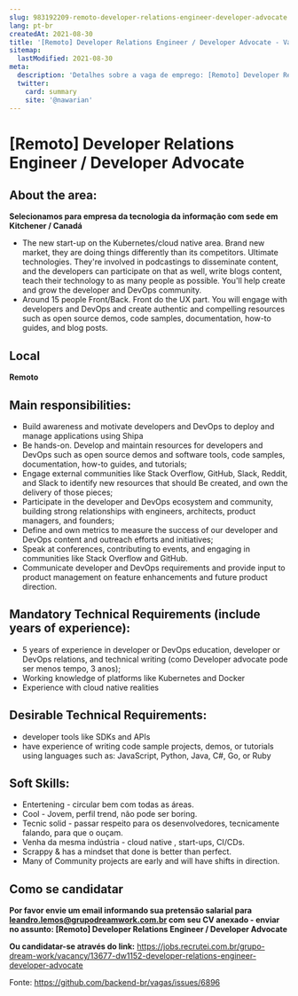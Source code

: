```yaml
---
slug: 983192209-remoto-developer-relations-engineer-developer-advocate
lang: pt-br
createdAt: 2021-08-30
title: '[Remoto] Developer Relations Engineer / Developer Advocate - Vaga de Emprego'
sitemap:
  lastModified: 2021-08-30
meta:
  description: 'Detalhes sobre a vaga de emprego: [Remoto] Developer Relations Engineer / Developer Advocate'
  twitter:
    card: summary
    site: '@nawarian'
---
```


# [Remoto] Developer Relations Engineer / Developer Advocate

## About the area:

**Selecionamos para empresa da tecnologia da informação com sede em Kitchener / Canadá**

- The new start-up on the Kubernetes/cloud native area. Brand new market, they are doing things differently than its competitors. Ultimate technologies. They're involved in podcastings to disseminate content, and the developers can participate on that as well, write blogs content, teach their technology to as many people as possible. You'll help create and grow the developer and DevOps community. 
- Around 15 people Front/Back. Front do the UX part. You will engage with developers and DevOps and create authentic and compelling resources such as open source demos, code samples, documentation, how-to guides, and blog posts.

## Local
**Remoto**

## Main responsibilities:

- Build awareness and motivate developers and DevOps to deploy and manage applications using Shipa
- Be hands-on. Develop and maintain resources for developers and DevOps such as open source demos and software tools, code samples, documentation, how-to guides, and tutorials;
- Engage external communities like Stack Overflow, GitHub, Slack, Reddit, and Slack to identify new resources that should Be created, and own the delivery of those pieces;
- Participate in the developer and DevOps ecosystem and community, building strong relationships with engineers, architects, product managers, and founders;
- Define and own metrics to measure the success of our developer and DevOps content and outreach efforts and initiatives;
- Speak at conferences, contributing to events, and engaging in communities like Stack Overflow and GitHub.
- Communicate developer and DevOps requirements and provide input to product management on feature enhancements and future product direction.

## Mandatory Technical Requirements (include years of experience):

- 5 years of experience in developer or DevOps education, developer or DevOps relations, and technical writing (como Developer advocate pode ser menos tempo, 3 anos);
- Working knowledge of platforms like Kubernetes and Docker
- Experience with cloud native realities

## Desirable Technical Requirements:

- developer tools like SDKs and APIs
- have experience of writing code sample projects, demos, or tutorials using languages such as: JavaScript, Python, Java, C#, Go, or Ruby

## Soft Skills:

- Entertening - circular bem com todas as áreas.
- Cool - Jovem, perfil trend, não pode ser boring.
- Tecnic solid - passar respeito para os desenvolvedores, tecnicamente falando, para que o ouçam. 
- Venha da mesma indústria - cloud native , start-ups, CI/CDs.
- Scrappy & has a mindset that done is better than perfect. 
- Many of Community projects are early and will have shifts in direction.  

## Como se candidatar

**Por favor envie um email informando sua pretensão salarial para leandro.lemos@grupodreamwork.com.br com seu CV anexado - enviar no assunto: [Remoto] Developer Relations Engineer / Developer Advocate**

**Ou candidatar-se através do link:** https://jobs.recrutei.com.br/grupo-dream-work/vacancy/13677-dw1152-developer-relations-engineer-developer-advocate

Fonte: https://github.com/backend-br/vagas/issues/6896